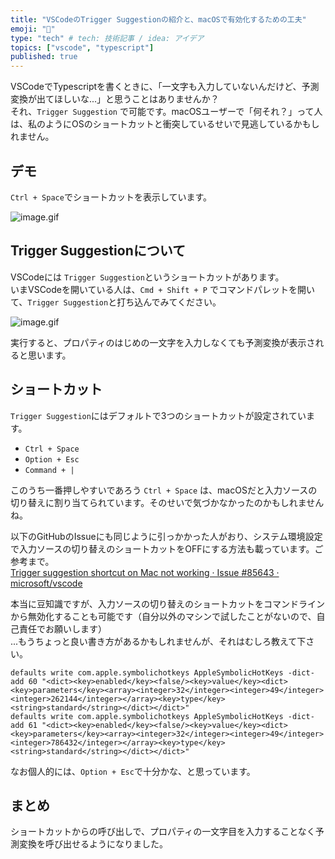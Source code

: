 ```yaml
---
title: "VSCodeのTrigger Suggestionの紹介と、macOSで有効化するための工夫"
emoji: "🐘"
type: "tech" # tech: 技術記事 / idea: アイデア
topics: ["vscode", "typescript"]
published: true
---
```


VSCodeでTypescriptを書くときに、「一文字も入力していないんだけど、予測変換が出てほしいな...」と思うことはありませんか？  
それ、`Trigger Suggestion` で可能です。macOSユーザーで「何それ？」って人は、私のようにOSのショートカットと衝突しているせいで見逃しているかもしれません。

## デモ

`Ctrl + Space`でショートカットを表示しています。

![image.gif](https://i.gyazo.com/35737b7708cdf79a1750bb6e720e1c72.gif)

## Trigger Suggestionについて

VSCodeには `Trigger Suggestion`というショートカットがあります。  
いまVSCodeを開いている人は、`Cmd + Shift + P` でコマンドパレットを開いて、`Trigger Suggestion`と打ち込んでみてください。

![image.gif](https://i.gyazo.com/417a9be3034d3bf2cab2b9eb07610eb5.gif)

実行すると、プロパティのはじめの一文字を入力しなくても予測変換が表示されると思います。

## ショートカット

`Trigger Suggestion`にはデフォルトで3つのショートカットが設定されています。

 - `Ctrl + Space`
 - `Option + Esc`
 - `Command + |`

このうち一番押しやすいであろう `Ctrl + Space` は、macOSだと入力ソースの切り替えに割り当てられています。そのせいで気づかなかったのかもしれませんね。  

以下のGitHubのIssueにも同じように引っかかった人がおり、システム環境設定で入力ソースの切り替えのショートカットをOFFにする方法も載っています。ご参考まで。  
[Trigger suggestion shortcut on Mac not working · Issue \#85643 · microsoft/vscode](https://github.com/microsoft/vscode/issues/85643)

本当に豆知識ですが、入力ソースの切り替えのショートカットをコマンドラインから無効化することも可能です（自分以外のマシンで試したことがないので、自己責任でお願いします）  
...もうちょっと良い書き方があるかもしれませんが、それはむしろ教えて下さい。

```shell
defaults write com.apple.symbolichotkeys AppleSymbolicHotKeys -dict-add 60 "<dict><key>enabled</key><false/><key>value</key><dict><key>parameters</key><array><integer>32</integer><integer>49</integer><integer>262144</integer></array><key>type</key><string>standard</string></dict></dict>"
defaults write com.apple.symbolichotkeys AppleSymbolicHotKeys -dict-add 61 "<dict><key>enabled</key><false/><key>value</key><dict><key>parameters</key><array><integer>32</integer><integer>49</integer><integer>786432</integer></array><key>type</key><string>standard</string></dict></dict>"
```

なお個人的には、`Option + Esc`で十分かな、と思っています。

## まとめ

ショートカットからの呼び出しで、プロパティの一文字目を入力することなく予測変換を呼び出せるようになりました。

